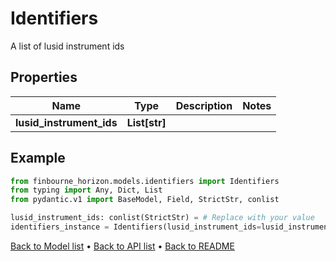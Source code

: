 # Identifiers

A list of lusid instrument ids
## Properties
Name | Type | Description | Notes
------------ | ------------- | ------------- | -------------
**lusid_instrument_ids** | **List[str]** |  | 
## Example

```python
from finbourne_horizon.models.identifiers import Identifiers
from typing import Any, Dict, List
from pydantic.v1 import BaseModel, Field, StrictStr, conlist

lusid_instrument_ids: conlist(StrictStr) = # Replace with your value
identifiers_instance = Identifiers(lusid_instrument_ids=lusid_instrument_ids)

```

[Back to Model list](../README.md#documentation-for-models) &#8226; [Back to API list](../README.md#documentation-for-api-endpoints) &#8226; [Back to README](../README.md)

